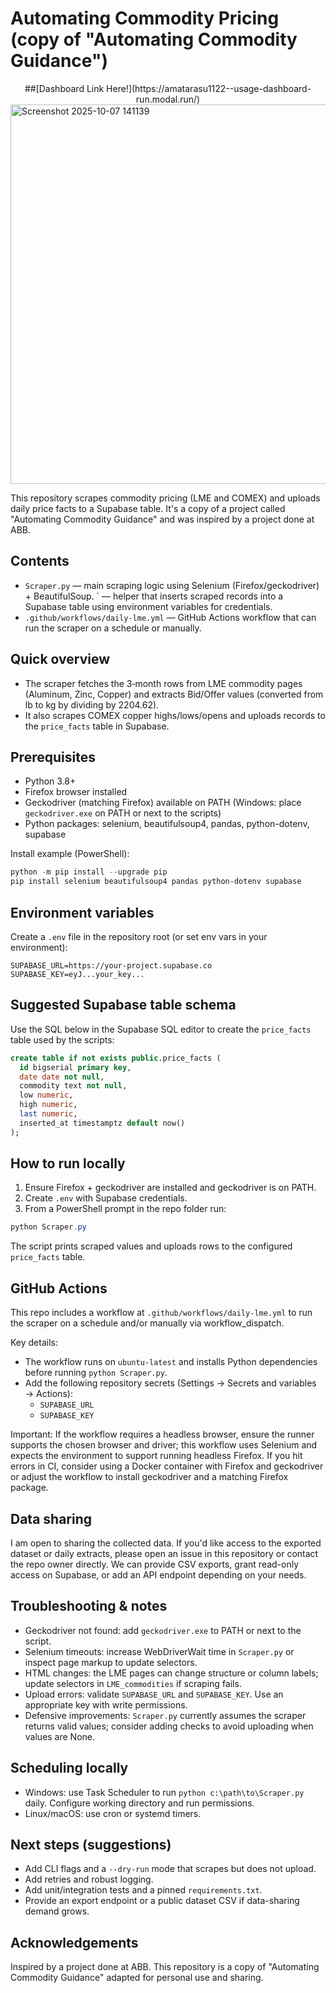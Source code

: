 # Automating Commodity Pricing (copy of "Automating Commodity Guidance")

<center>##[Dashboard Link Here!](https://amatarasu1122--usage-dashboard-run.modal.run/)</center>

<img width="1750" height="607" alt="Screenshot 2025-10-07 141139" src="https://github.com/user-attachments/assets/75f55da1-9fa0-48e1-b86e-bdd1b671e692" />

This repository scrapes commodity pricing (LME and COMEX) and uploads daily price facts to a Supabase table. It's a copy of a project called "Automating Commodity Guidance" and was inspired by a project done at ABB.

## Contents
- `Scraper.py` — main scraping logic using Selenium (Firefox/geckodriver) + BeautifulSoup.
` — helper that inserts scraped records into a Supabase table using environment variables for credentials.
- `.github/workflows/daily-lme.yml` — GitHub Actions workflow that can run the scraper on a schedule or manually.

## Quick overview
- The scraper fetches the 3‑month rows from LME commodity pages (Aluminum, Zinc, Copper) and extracts Bid/Offer values (converted from lb to kg by dividing by 2204.62).
- It also scrapes COMEX copper highs/lows/opens and uploads records to the `price_facts` table in Supabase.

## Prerequisites
- Python 3.8+
- Firefox browser installed
- Geckodriver (matching Firefox) available on PATH (Windows: place `geckodriver.exe` on PATH or next to the scripts)
- Python packages: selenium, beautifulsoup4, pandas, python-dotenv, supabase

Install example (PowerShell):

```powershell
python -m pip install --upgrade pip
pip install selenium beautifulsoup4 pandas python-dotenv supabase
```

## Environment variables
Create a `.env` file in the repository root (or set env vars in your environment):

```
SUPABASE_URL=https://your-project.supabase.co
SUPABASE_KEY=eyJ...your_key...
```

## Suggested Supabase table schema
Use the SQL below in the Supabase SQL editor to create the `price_facts` table used by the scripts:

```sql
create table if not exists public.price_facts (
  id bigserial primary key,
  date date not null,
  commodity text not null,
  low numeric,
  high numeric,
  last numeric,
  inserted_at timestamptz default now()
);
```

## How to run locally
1. Ensure Firefox + geckodriver are installed and geckodriver is on PATH.
2. Create `.env` with Supabase credentials.
3. From a PowerShell prompt in the repo folder run:

```powershell
python Scraper.py
```

The script prints scraped values and uploads rows to the configured `price_facts` table.

## GitHub Actions
This repo includes a workflow at `.github/workflows/daily-lme.yml` to run the scraper on a schedule and/or manually via workflow_dispatch.

Key details:
- The workflow runs on `ubuntu-latest` and installs Python dependencies before running `python Scraper.py`.
- Add the following repository secrets (Settings → Secrets and variables → Actions):
  - `SUPABASE_URL`
  - `SUPABASE_KEY`

Important: If the workflow requires a headless browser, ensure the runner supports the chosen browser and driver; this workflow uses Selenium and expects the environment to support running headless Firefox. If you hit errors in CI, consider using a Docker container with Firefox and geckodriver or adjust the workflow to install geckodriver and a matching Firefox package.

## Data sharing
I am open to sharing the collected data. If you'd like access to the exported dataset or daily extracts, please open an issue in this repository or contact the repo owner directly. We can provide CSV exports, grant read-only access on Supabase, or add an API endpoint depending on your needs.

## Troubleshooting & notes
- Geckodriver not found: add `geckodriver.exe` to PATH or next to the script.
- Selenium timeouts: increase WebDriverWait time in `Scraper.py` or inspect page markup to update selectors.
- HTML changes: the LME pages can change structure or column labels; update selectors in `LME_commodities` if scraping fails.
- Upload errors: validate `SUPABASE_URL` and `SUPABASE_KEY`. Use an appropriate key with write permissions.
- Defensive improvements: `Scraper.py` currently assumes the scraper returns valid values; consider adding checks to avoid uploading when values are None.

## Scheduling locally
- Windows: use Task Scheduler to run `python c:\path\to\Scraper.py` daily. Configure working directory and run permissions.
- Linux/macOS: use cron or systemd timers.

## Next steps (suggestions)
- Add CLI flags and a `--dry-run` mode that scrapes but does not upload.
- Add retries and robust logging.
- Add unit/integration tests and a pinned `requirements.txt`.
- Provide an export endpoint or a public dataset CSV if data-sharing demand grows.

## Acknowledgements
Inspired by a project done at ABB. This repository is a copy of "Automating Commodity Guidance" adapted for personal use and sharing.
